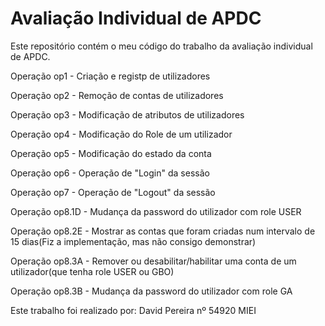 # Avaliação Individual de APDC
Este repositório contém o meu código do trabalho da avaliação individual de APDC.

Operação op1 - Criação e registp de utilizadores

Operação op2 - Remoção de contas de utilizadores

Operação op3 - Modificação de atributos de utilizadores

Operação op4 - Modificação do Role de um utilizador

Operação op5 - Modificação do estado da conta

Operação op6 - Operação de "Login" da sessão

Operação op7 - Operação de "Logout" da sessão

Operação op8.1D - Mudança da password do utilizador com role USER

Operação op8.2E - Mostrar as contas que foram criadas num intervalo de 15 dias(Fiz a implementação, mas não consigo demonstrar)

Operação op8.3A - Remover ou desabilitar/habilitar uma conta de um utilizador(que tenha role USER ou GBO)

Operação op8.3B - Mudança da password do utilizador com role GA


Este trabalho foi realizado por:
David Pereira nº 54920 MIEI
